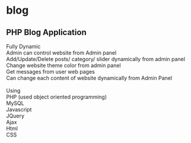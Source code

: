 # blog
<h2>PHP Blog Application</h2>
Fully Dynamic</br>
Admin can control website from Admin panel</br>
Add/Update/Delete posts/ category/ slider dynamically from admin panel</br>
Change website theme color from admin panel</br>
Get messages from user web pages</br>
Can change each content of website dynamically from Admin Panel</br>
</br>
Using</br>
PHP (used object oriented programming)</br>
MySQL</br>
Javascript</br>
JQuery</br>
Ajax</br>
Html</br>
CSS</br>


